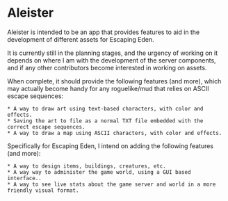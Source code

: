# Aleister

Aleister is intended to be an app that provides features to aid in the development of different assets for Escaping Eden.

It is currently still in the planning stages, and the urgency of working on it depends on where I am with the development
of the server components, and if any other contributors become interested in working on assets.

When complete, it should provide the following features (and more), which may actually become handy for any 
roguelike/mud that relies on ASCII escape sequences:

    * A way to draw art using text-based characters, with color and effects.
    * Saving the art to file as a normal TXT file embedded with the correct escape sequences.
    * A way to draw a map using ASCII characters, with color and effects.


Specifically for Escaping Eden, I intend on adding the following features (and more):

    * A way to design items, buildings, creatures, etc. 
    * A way way to administer the game world, using a GUI based interface..
    * A way to see live stats about the game server and world in a more friendly visual format.

